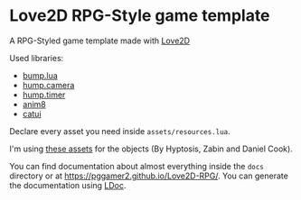 # Love2D RPG-Style game template
A RPG-Styled game template made with [Love2D](https://love2d.org/)

Used libraries:
* [bump.lua](https://github.com/kikito/bump.lua)
* [hump.camera](https://hump.readthedocs.io/en/latest/camera.html)
* [hump.timer](https://hump.readthedocs.io/en/latest/timer.html)
* [anim8](https://github.com/kikito/anim8)
* [catui](https://github.com/wilhantian/catui)

Declare every asset you need inside `assets/resources.lua`.

I'm using [these assets](https://opengameart.org/content/castle-tiles-for-rpgs) for the objects (By Hyptosis, Zabin and Daniel Cook).

You can find documentation about almost everything inside the `docs` directory or at https://pggamer2.github.io/Love2D-RPG/.
You can generate the documentation using [LDoc](https://github.com/lunarmodules/LDoc).
